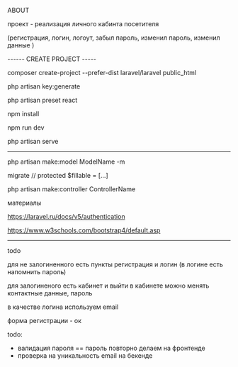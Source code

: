 
ABOUT

проект - реализация личного кабинта посетителя

(регистрация, логин, логоут, забыл пароль, изменил пароль, изменил данные )

------ CREATE PROJECT -----

composer create-project --prefer-dist laravel/laravel public_html

php artisan key:generate

php artisan preset react

npm install 

npm run dev

php artisan serve



-----------------------------

php artisan make:model ModelName -m

migrate
// 
protected $fillable = [...]


php artisan make:controller ControllerName



материалы

https://laravel.ru/docs/v5/authentication

https://www.w3schools.com/bootstrap4/default.asp

------------------------
todo

для не залогиненного есть пункты регистрация и логин (в логине есть напомнить пароль)

для залогиненого есть кабинет и выйти
в кабинете можно менять контактные данные, пароль

в качестве логина используем email

форма регистрации - ок

todo: 
- валидация пароля == пароль повторно  делаем на фронтенде
- проверка на уникальность email на бекенде


